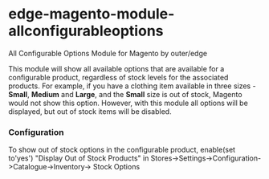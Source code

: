 # edge-magento-module-allconfigurableoptions
All Configurable Options Module for Magento by outer/edge

This module will show all available options that are available for a configurable product, regardless of stock levels for the associated products. For example, if you have a clothing item available in three sizes - **Small**, **Medium** and **Large**, and the **Small** size is out of stock, Magento would not show this option. However, with this module all options will be displayed, but out of stock items will be disabled.

### Configuration

To show out of stock options in the configurable product, enable(set to'yes') "Display Out of Stock Products" in
Stores->Settings->Configuration->Catalogue->Inventory-> Stock Options